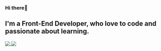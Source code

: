 ### Hi there👋

## I'm a Front-End Developer, who love to code and passionate about learning.

<a href="https://github.com/anuraghazra/github-readme-stats">
  <img align="center" src="https://github-readme-stats.vercel.app/api?username=mohammad-mo&count_private=true&show_icons=true&include_all_commits=true&hide_border=true&hide_title=true&theme=material-palenight" />
</a>
<a href="https://github.com/anuraghazra/github-readme-stats">
  <img align="center" src="https://github-readme-stats.vercel.app/api/top-langs/?username=mohammad-mo&theme=material-palenight&hide_border=true&include_all_commits=false&count_private=false&layout=compact" />
</a>
